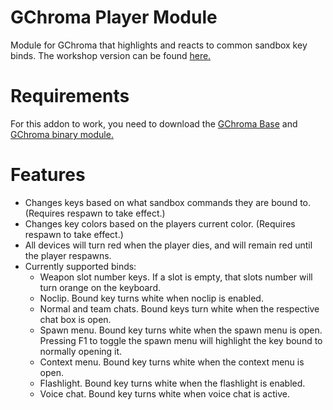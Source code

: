 # GChroma Player Module
 Module for GChroma that highlights and reacts to common sandbox key binds. The workshop version can be found [here.]()

# Requirements
 For this addon to work, you need to download the [GChroma Base]() and [GChroma binary module.]()

# Features
 - Changes keys based on what sandbox commands they are bound to. (Requires respawn to take effect.)
 - Changes key colors based on the players current color. (Requires respawn to take effect.)
 - All devices will turn red when the player dies, and will remain red until the player respawns.
 - Currently supported binds:
   - Weapon slot number keys. If a slot is empty, that slots number will turn orange on the keyboard.
   - Noclip. Bound key turns white when noclip is enabled.
   - Normal and team chats. Bound keys turn white when the respective chat box is open.
   - Spawn menu. Bound key turns white when the spawn menu is open. Pressing F1 to toggle the spawn menu will highlight the key bound to normally opening it.
   - Context menu. Bound key turns white when the context menu is open.
   - Flashlight. Bound key turns white when the flashlight is enabled.
   - Voice chat. Bound key turns white when voice chat is active.
